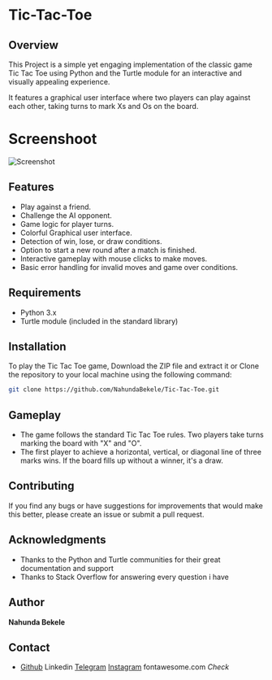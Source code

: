 # Tic-Tac-Toe

## Overview

This Project is a simple yet engaging implementation of the classic game Tic Tac Toe using Python and the Turtle module for an interactive and visually appealing experience.

It features a graphical user interface where two players can play against each other, taking turns to mark Xs and Os on the board.

# Screenshoot

![Screenshot](https://github.com/NahundaBekele/Tic-Tac-Toe/assets/138674654/768ce14f-274d-46dd-a78b-f021c320742e)

## Features

* Play against a friend.
* Challenge the AI opponent.
* Game logic for player turns.
* Colorful Graphical user interface.
* Detection of win, lose, or draw conditions.
* Option to start a new round after a match is finished.
* Interactive gameplay with mouse clicks to make moves.
* Basic error handling for invalid moves and game over conditions.

## Requirements

- Python 3.x
- Turtle module (included in the standard library)

## Installation

To play the Tic Tac Toe game, Download the ZIP file and extract it or Clone the repository to your local machine using the following command:

```bash
git clone https://github.com/NahundaBekele/Tic-Tac-Toe.git
```

## Gameplay

- The game follows the standard Tic Tac Toe rules. Two players take turns marking the board with "X" and "O".
- The first player to achieve a horizontal, vertical, or diagonal line of three marks wins. If the board fills up without a winner, it's a draw.

## Contributing

If you find any bugs or have suggestions for improvements that would make this better, please create an issue or submit a pull request.

## Acknowledgments

- Thanks to the Python and Turtle communities for their great documentation and support
- Thanks to Stack Overflow for answering every question i have

## Author
 **Nahunda Bekele**

## Contact

 <html>
   <ul>
     <li>
       <a href="https://github.com/NahundaBekele">Github</a>
       <a herf="www.linkedin.com/in/adnuhan">Linkedin</a>
       <a href="https://t.me/adnuhan">Telegram</a>
       <a href="https://www.instagram.com/adnuhan/">Instagram</a>
      fontawesome.com
      <i class="fas fa-band-aid">Check</i>
     </li>
   </ul>
 </html>
